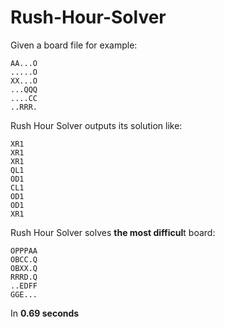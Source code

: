 # Rush-Hour-Solver

Given a board file for example:
```
AA...O
.....O
XX...O
...QQQ
....CC
..RRR.
```

Rush Hour Solver outputs its solution like:
```
XR1
XR1
XR1
QL1
OD1
CL1
OD1
OD1
XR1
```

Rush Hour Solver solves **the most difficul**t board:
```
OPPPAA
OBCC.Q
OBXX.Q
RRRD.Q
..EDFF
GGE...
```
In **0.69 seconds**
